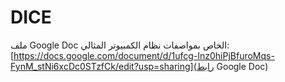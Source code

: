 # DICE
ملف Google Doc الخاص بمواصفات نظام الكمبيوتر المثالي:
[https://docs.google.com/document/d/1ufcg-Inz0hiPjBfuroMqs-FynM_stNi6xcDc0STzfCk/edit?usp=sharing](رابط Google Doc)
